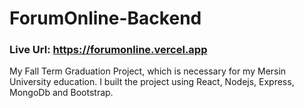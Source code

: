 # ForumOnline-Backend
### Live Url: https://forumonline.vercel.app
 My Fall Term Graduation Project, which is necessary for my Mersin University education. I built the project using React, Nodejs, Express, MongoDb and Bootstrap.
